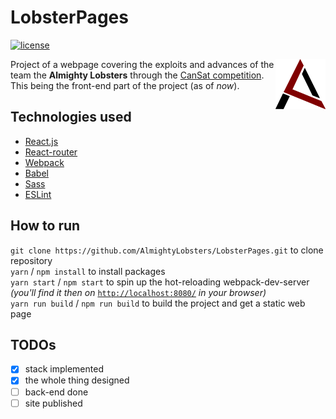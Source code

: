 # LobsterPages

[![license](https://img.shields.io/github/license/mashape/apistatus.svg)](LICENSE.md)

<a href="https://github.com/AlmightyLobsters"><img src="src/assets/imgs/logoRed.png" alt="Almighty Lobsters Logo" width="80" height="80" align="right"></a>

Project of a webpage covering the exploits and advances of the team the **Almighty Lobsters** through the [CanSat competition](http://www.esero.scientica.cz/cansat).
This being the front-end part of the project (as of *now*).

## Technologies used

* [React.js](https://facebook.github.io/react/)
* [React-router](https://github.com/ReactTraining/react-router)
* [Webpack](https://webpack.github.io/)
* [Babel](https://github.com/babel/babel)
* [Sass](http://sass-lang.com/)
* [ESLint](http://eslint.org/)

## How to run

`git clone https://github.com/AlmightyLobsters/LobsterPages.git` to clone repository <br>
`yarn` / `npm install` to install packages <br>
`yarn start` / `npm start` to spin up the hot-reloading webpack-dev-server <br>
*(you'll find it then on* [`http://localhost:8080/`](http://localhost:8080) *in your browser)* <br>
`yarn run build` / `npm run build` to build the project and get a static web page <br>

## TODOs

* [x] stack implemented
* [x] the whole thing designed
* [ ] back-end done
* [ ] site published
